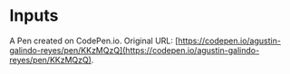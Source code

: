 # Inputs

A Pen created on CodePen.io. Original URL: [https://codepen.io/agustin-galindo-reyes/pen/KKzMQzQ](https://codepen.io/agustin-galindo-reyes/pen/KKzMQzQ).



